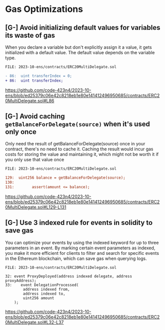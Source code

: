 # Gas Optimizations

##

## [G-] Avoid initializing default values for variables its waste of gas 

When you declare a variable but don't explicitly assign it a value, it gets initialized with a default value. The default value depends on the variable type.

```diff
FILE: 2023-10-ens/contracts/ERC20MultiDelegate.sol

- 86:  uint transferIndex = 0;
+ 86:  uint transferIndex;

```
https://github.com/code-423n4/2023-10-ens/blob/ed25379c06e42c8218eb1e80e141412496950685/contracts/ERC20MultiDelegate.sol#L86

##

## [G-] Avoid caching ``getBalanceForDelegate(source)`` when it's used only once

Only need the result of getBalanceForDelegate(source) once in your contract, there's no need to cache it. Caching the result would incur gas costs for storing the value and maintaining it, which might not be worth it if you only use that value once

```diff
FILE: 2023-10-ens/contracts/ERC20MultiDelegate.sol

129:  uint256 balance = getBalanceForDelegate(source);
130:
131:        assert(amount <= balance);

```
https://github.com/code-423n4/2023-10-ens/blob/ed25379c06e42c8218eb1e80e141412496950685/contracts/ERC20MultiDelegate.sol#L129-L131

##

## [G-] Use 3 indexed rule for events in solidity to save gas

You can optimize your events by using the indexed keyword for up to three parameters in an event. By marking certain event parameters as indexed, you make it more efficient for clients to filter and search for specific events in the Ethereum blockchain, which can save gas when querying logs.

```solidity
FILE: 2023-10-ens/contracts/ERC20MultiDelegate.sol

32: event ProxyDeployed(address indexed delegate, address proxyAddress);
33:    event DelegationProcessed(
        address indexed from,
        address indexed to,
        uint256 amount
    );

```
https://github.com/code-423n4/2023-10-ens/blob/ed25379c06e42c8218eb1e80e141412496950685/contracts/ERC20MultiDelegate.sol#L32-L37





